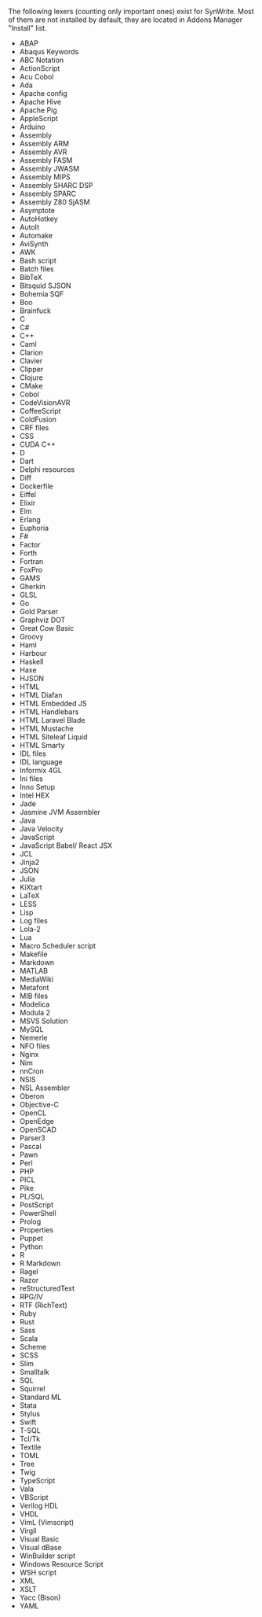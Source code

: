 The following lexers (counting only important ones) exist for SynWrite. 
Most of them are not installed by default, they are located in Addons Manager "Install" list.

* ABAP
* Abaqus Keywords
* ABC Notation
* ActionScript
* Acu Cobol
* Ada
* Apache config
* Apache Hive
* Apache Pig
* AppleScript
* Arduino
* Assembly
* Assembly ARM
* Assembly AVR
* Assembly FASM
* Assembly JWASM
* Assembly MIPS
* Assembly SHARC DSP
* Assembly SPARC
* Assembly Z80 SjASM
* Asymptote
* AutoHotkey
* AutoIt
* Automake
* AviSynth
* AWK
* Bash script
* Batch files
* BibTeX
* Bitsquid SJSON
* Bohemia SQF
* Boo
* Brainfuck
* C
* C#
* C++
* Caml
* Clarion
* Clavier
* Clipper
* Clojure
* CMake
* Cobol
* CodeVisionAVR
* CoffeeScript
* ColdFusion
* CRF files
* CSS
* CUDA C++
* D
* Dart
* Delphi resources
* Diff
* Dockerfile
* Eiffel
* Elixir
* Elm
* Erlang
* Euphoria
* F#
* Factor
* Forth
* Fortran
* FoxPro
* GAMS
* Gherkin
* GLSL
* Go
* Gold Parser
* Graphviz DOT
* Great Cow Basic
* Groovy
* Haml
* Harbour
* Haskell
* Haxe
* HJSON
* HTML
* HTML Diafan
* HTML Embedded JS
* HTML Handlebars
* HTML Laravel Blade
* HTML Mustache
* HTML Siteleaf Liquid
* HTML Smarty
* IDL files
* IDL language
* Informix 4GL
* Ini files
* Inno Setup
* Intel HEX
* Jade
* Jasmine JVM Assembler
* Java
* Java Velocity
* JavaScript
* JavaScript Babel/ React JSX
* JCL
* Jinja2
* JSON
* Julia
* KiXtart
* LaTeX
* LESS
* Lisp
* Log files
* Lola-2
* Lua
* Macro Scheduler script
* Makefile
* Markdown
* MATLAB
* MediaWiki
* Metafont
* MIB files
* Modelica
* Modula 2
* MSVS Solution
* MySQL
* Nemerle
* NFO files
* Nginx
* Nim
* nnCron
* NSIS
* NSL Assembler
* Oberon
* Objective-C
* OpenCL
* OpenEdge
* OpenSCAD
* Parser3
* Pascal
* Pawn
* Perl
* PHP
* PICL
* Pike
* PL/SQL
* PostScript
* PowerShell
* Prolog
* Properties
* Puppet
* Python
* R
* R Markdown
* Ragel
* Razor
* reStructuredText
* RPG/IV
* RTF (RichText)
* Ruby
* Rust
* Sass
* Scala
* Scheme
* SCSS
* Slim
* Smalltalk
* SQL
* Squirrel
* Standard ML
* Stata
* Stylus
* Swift
* T-SQL
* Tcl/Tk
* Textile
* TOML
* Tree
* Twig
* TypeScript
* Vala
* VBScript
* Verilog HDL
* VHDL
* VimL (Vimscript)
* Virgil
* Visual Basic
* Visual dBase
* WinBuilder script
* Windows Resource Script
* WSH script
* XML
* XSLT
* Yacc (Bison)
* YAML 
